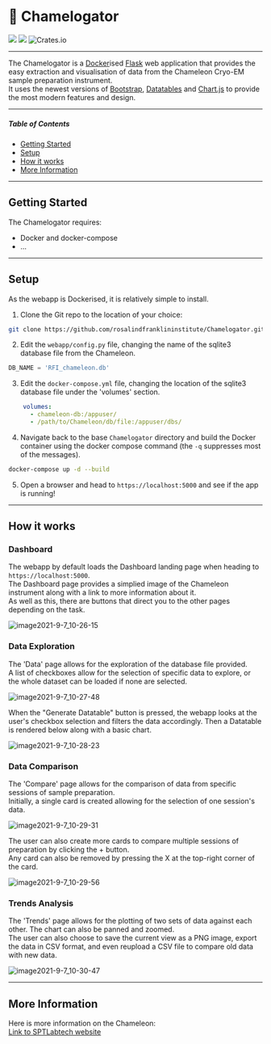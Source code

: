 # :lizard: Chamelogator
![](https://img.shields.io/badge/python-v3.9-blue) ![](https://img.shields.io/badge/platform-linux--64-lightgrey) ![Crates.io](https://img.shields.io/crates/l/ap)
___
The Chamelogator is a [Docker](https://www.docker.com/)ised [Flask](https://flask.palletsprojects.com/en/2.0.x/) web application that provides the easy extraction and visualisation of data from the Chameleon Cryo-EM sample preparation instrument.  
It uses the newest versions of [Bootstrap](https://getbootstrap.com/), [Datatables](https://datatables.net/) and [Chart.js](https://www.chartjs.org/) to provide the most modern features and design.
___
##### Table of Contents  
- [Getting Started](#getting-started)  
- [Setup](#setup)
- [How it works](#how-it-works)
- [More Information](#more-information)
___
## Getting Started
The Chamelogator requires:
- Docker and docker-compose
- ...
___
## Setup  
As the webapp is Dockerised, it is relatively simple to install.

1) Clone the Git repo to the location of your choice:  
```bash
git clone https://github.com/rosalindfranklininstitute/Chamelogator.git
```
2) Edit the `webapp/config.py` file, changing the name of the sqlite3 database file from the Chameleon.
```python
DB_NAME = 'RFI_chameleon.db'
```

3) Edit the `docker-compose.yml` file, changing the location of the sqlite3 database file under the 'volumes' section.
```yaml
    volumes:
      - chameleon-db:/appuser/
      - /path/to/Chameleon/db/file:/appuser/dbs/
```

4) Navigate back to the base `Chamelogator` directory and build the Docker container using the docker compose command (the `-q` suppresses most of the messages).
```bash
docker-compose up -d --build
```

5) Open a browser and head to `https://localhost:5000` and see if the app is running!

___

## How it works
### Dashboard
The webapp by default loads the Dashboard landing page when heading to `https://localhost:5000`.  
The Dashboard page provides a simplied image of the Chameleon instrument along with a link to more information about it.  
As well as this, there are buttons that direct you to the other pages depending on the task.  

![image2021-9-7_10-26-15](https://user-images.githubusercontent.com/42144984/132494721-7e850234-c98b-4ec0-af6b-a8b51260c208.png)

### Data Exploration
The 'Data' page allows for the exploration of the database file provided.  
A list of checkboxes allow for the selection of specific data to explore, or the whole dataset can be loaded if none are selected.

![image2021-9-7_10-27-48](https://user-images.githubusercontent.com/42144984/132495988-9a6d3e6b-bcc1-4617-9001-f05037ec71a8.png)

When the "Generate Datatable" button is pressed, the webapp looks at the user's checkbox selection and filters the data accordingly. Then a Datatable is rendered below along with a basic chart.  

![image2021-9-7_10-28-23](https://user-images.githubusercontent.com/42144984/132496003-0108a3ad-ce77-4351-a274-2a17d5fe6018.png)

### Data Comparison
The 'Compare' page allows for the comparison of data from specific sessions of sample preparation.  
Initially, a single card is created allowing for the selection of one session's data.  

![image2021-9-7_10-29-31](https://user-images.githubusercontent.com/42144984/132496303-613029b4-d025-4a2e-b96e-16d6f1ab556d.png)

The user can also create more cards to compare multiple sessions of preparation by clicking the + button.  
Any card can also be removed by pressing the X at the top-right corner of the card.  

![image2021-9-7_10-29-56](https://user-images.githubusercontent.com/42144984/132496440-fb602b7f-fe15-4105-9f9c-c5ae2dc16fd3.png)

### Trends Analysis
The 'Trends' page allows for the plotting of two sets of data against each other. The chart can also be panned and zoomed.  
The user can also choose to save the current view as a PNG image, export the data in CSV format, and even reupload a CSV file to compare old data with new data.  

![image2021-9-7_10-30-47](https://user-images.githubusercontent.com/42144984/132496843-52f0bbff-846a-4574-90f2-156c3263803e.png)

___
## More Information

Here is more information on the Chameleon:  
[Link to SPTLabtech website](https://www.sptlabtech.com/products/chameleon/chameleon)
